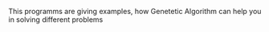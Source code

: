 This programms are giving examples, how Genetetic Algorithm can help you in solving different problems
